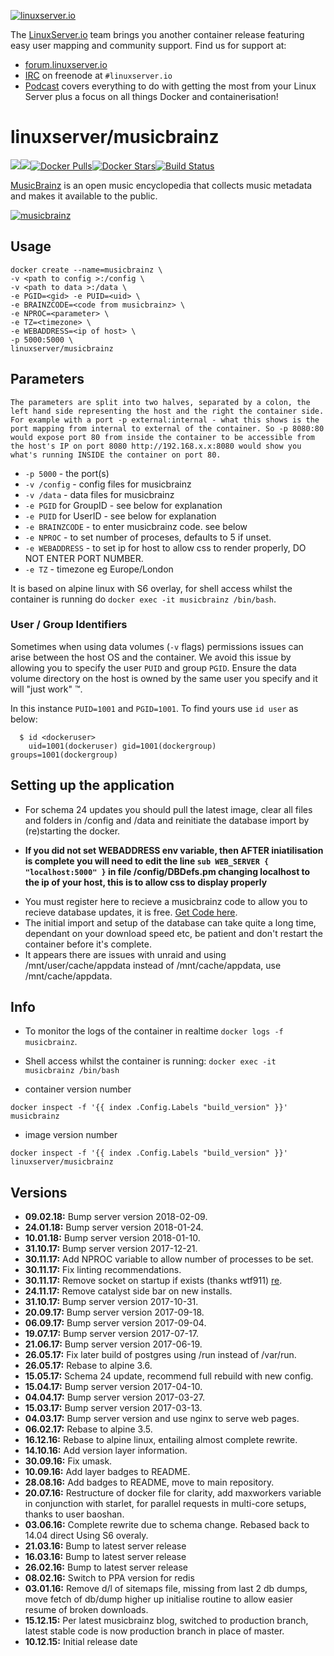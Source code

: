 [linuxserverurl]: https://linuxserver.io
[forumurl]: https://forum.linuxserver.io
[ircurl]: https://www.linuxserver.io/irc/
[podcasturl]: https://www.linuxserver.io/podcast/
[appurl]: https://musicbrainz.org/
[hub]: https://hub.docker.com/r/linuxserver/musicbrainz/

[![linuxserver.io](https://raw.githubusercontent.com/linuxserver/docker-templates/master/linuxserver.io/img/linuxserver_medium.png)][linuxserverurl]

The [LinuxServer.io][linuxserverurl] team brings you another container release featuring easy user mapping and community support. Find us for support at:
* [forum.linuxserver.io][forumurl]
* [IRC][ircurl] on freenode at `#linuxserver.io`
* [Podcast][podcasturl] covers everything to do with getting the most from your Linux Server plus a focus on all things Docker and containerisation!

# linuxserver/musicbrainz
[![](https://images.microbadger.com/badges/version/linuxserver/musicbrainz.svg)](https://microbadger.com/images/linuxserver/musicbrainz "Get your own version badge on microbadger.com")[![](https://images.microbadger.com/badges/image/linuxserver/musicbrainz.svg)](https://microbadger.com/images/linuxserver/musicbrainz "Get your own image badge on microbadger.com")[![Docker Pulls](https://img.shields.io/docker/pulls/linuxserver/musicbrainz.svg)][hub][![Docker Stars](https://img.shields.io/docker/stars/linuxserver/musicbrainz.svg)][hub][![Build Status](https://ci.linuxserver.io/buildStatus/icon?job=Docker-Builders/x86-64/x86-64-musicbrainz)](https://ci.linuxserver.io/job/Docker-Builders/job/x86-64/job/x86-64-musicbrainz/)

[MusicBrainz][appurl] is an open music encyclopedia that collects music metadata and makes it available to the public.

[![musicbrainz](https://raw.githubusercontent.com/linuxserver/beta-templates/master/lsiodev/img/musicbrainzgitlogo.jpg)][appurl]

## Usage

```
docker create --name=musicbrainz \
-v <path to config >:/config \
-v <path to data >:/data \
-e PGID=<gid> -e PUID=<uid> \
-e BRAINZCODE=<code from musicbrainz> \
-e NPROC=<parameter> \
-e TZ=<timezone> \
-e WEBADDRESS=<ip of host> \
-p 5000:5000 \
linuxserver/musicbrainz
```

## Parameters

`The parameters are split into two halves, separated by a colon, the left hand side representing the host and the right the container side. 
For example with a port -p external:internal - what this shows is the port mapping from internal to external of the container.
So -p 8080:80 would expose port 80 from inside the container to be accessible from the host's IP on port 8080
http://192.168.x.x:8080 would show you what's running INSIDE the container on port 80.`


* `-p 5000` - the port(s)
* `-v /config` - config files for musicbrainz
* `-v /data` - data files for musicbrainz
* `-e PGID` for GroupID - see below for explanation
* `-e PUID` for UserID - see below for explanation
* `-e BRAINZCODE` - to enter musicbrainz code. see below
* `-e NPROC` - to set number of proceses, defaults to 5 if unset.
* `-e WEBADDRESS` - to set ip for host to allow css to render properly, DO NOT ENTER PORT NUMBER.
* `-e TZ` - timezone eg Europe/London

It is based on alpine linux with S6 overlay, for shell access whilst the container is running do `docker exec -it musicbrainz /bin/bash`.

### User / Group Identifiers

Sometimes when using data volumes (`-v` flags) permissions issues can arise between the host OS and the container. We avoid this issue by allowing you to specify the user `PUID` and group `PGID`. Ensure the data volume directory on the host is owned by the same user you specify and it will "just work" ™.

In this instance `PUID=1001` and `PGID=1001`. To find yours use `id user` as below:

```
  $ id <dockeruser>
    uid=1001(dockeruser) gid=1001(dockergroup) groups=1001(dockergroup)
```
      
## Setting up the application 
+ For schema 24 updates you should pull the latest image, clear all files and folders in /config and /data and reinitiate the database import by (re)starting the docker.

+ **If you did not set WEBADDRESS env variable, then AFTER iniatilisation is complete you will need to edit the line `sub WEB_SERVER { "localhost:5000" }` in file /config/DBDefs.pm changing localhost to the ip of your host, this is to allow css to display properly**

* You must register here to recieve a musicbrainz code to allow you to recieve database updates, it is free. [Get Code here](https://metabrainz.org/supporters/account-type). 
* The initial import and setup of the database can take quite a long time, dependant on your download speed etc, be patient and don't restart the container before it's complete.
* It appears there are issues with unraid and using /mnt/user/cache/appdata instead of /mnt/cache/appdata, use /mnt/cache/appdata.

## Info
* To monitor the logs of the container in realtime `docker logs -f musicbrainz`.
* Shell access whilst the container is running: `docker exec -it musicbrainz /bin/bash`

* container version number 

`docker inspect -f '{{ index .Config.Labels "build_version" }}' musicbrainz`

* image version number

`docker inspect -f '{{ index .Config.Labels "build_version" }}' linuxserver/musicbrainz`

## Versions

+ **09.02.18:** Bump server version 2018-02-09.
+ **24.01.18:** Bump server version 2018-01-24.
+ **10.01.18:** Bump server version 2018-01-10.
+ **31.10.17:** Bump server version 2017-12-21.
+ **30.11.17:** Add NPROC variable  to allow number of processes to be set.
+ **30.11.17:** Fix linting recommendations.
+ **30.11.17:** Remove socket on startup if exists (thanks wtf911) [re](https://tickets.metabrainz.org/browse/MBS-9370).
+ **24.11.17:** Remove catalyst side bar on new installs.
+ **31.10.17:** Bump server version 2017-10-31.
+ **20.09.17:** Bump server version 2017-09-18.
+ **06.09.17:** Bump server version 2017-09-04.
+ **19.07.17:** Bump server version 2017-07-17.
+ **21.06.17:** Bump server version 2017-06-19.
+ **26.05.17:** Fix later build of postgres using /run instead of /var/run.
+ **26.05.17:** Rebase to alpine 3.6.
+ **15.05.17:** Schema 24 update, recommend full rebuild with new config.
+ **15.04.17:** Bump server version 2017-04-10.
+ **04.04.17:** Bump server version 2017-03-27.
+ **15.03.17:** Bump server version 2017-03-13.
+ **04.03.17:** Bump server version and use nginx to serve web pages.
+ **06.02.17:** Rebase to alpine 3.5.
+ **16.12.16:** Rebase to alpine linux, entailing almost complete rewrite.
+ **14.10.16:** Add version layer information.
+ **30.09.16:** Fix umask.
+ **10.09.16:** Add layer badges to README.
+ **28.08.16:** Add badges to README, move to main repository.
+ **20.07.16:** Restructure of docker file for clarity, add maxworkers variable in conjunction with starlet,
for parallel requests in multi-core setups, thanks to user baoshan. 
+ **03.06.16:** Complete rewrite due to schema change. Rebased back to 14.04 direct Using S6 overaly.
+ **21.03.16:** Bump to latest server release
+ **16.03.16:** Bump to latest server release
+ **26.02.16:** Bump to latest server release
+ **08.02.16:** Switch to PPA version for redis
+ **03.01.16:** Remove d/l of sitemaps file, missing from last 2 db dumps, 
move fetch of db/dump higher up initialise routine to allow easier resume of broken downloads.
+ **15.12.15:** Per latest musicbrainz blog, switched to production branch,
latest stable code is now production branch in place of master.
+ **10.12.15:** Initial release date
